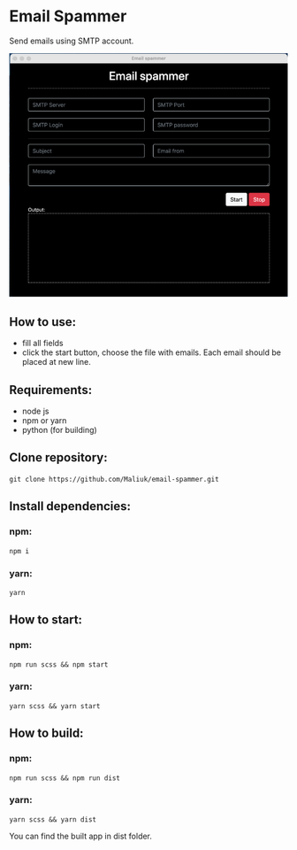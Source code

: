 # Email Spammer
Send emails using SMTP account.

![](images/screenshot.png)

## How to use:
- fill all fields
- click the start button, choose the file with emails. Each email should be placed at new line.

## Requirements:
- node js
- npm or yarn
- python (for building)

## Clone repository:
```console
git clone https://github.com/Maliuk/email-spammer.git
```

## Install dependencies:
### npm:
```console
npm i
```
### yarn:
```console
yarn
```

## How to start:
### npm:
```console
npm run scss && npm start
```
### yarn:
```console
yarn scss && yarn start
```

## How to build:
### npm:
```console
npm run scss && npm run dist
```
### yarn:
```console
yarn scss && yarn dist
```

You can find the built app in dist folder.
